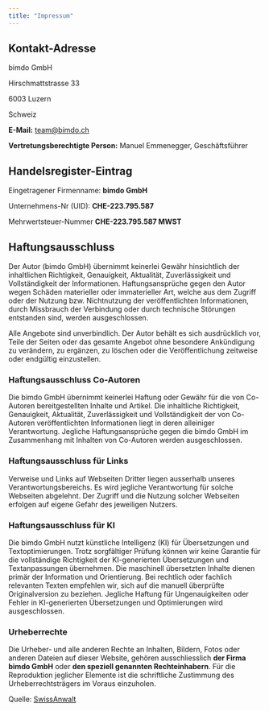 ```yaml
---
title: "Impressum"
---
```


## Kontakt-Adresse
bimdo GmbH

Hirschmattstrasse 33

6003 Luzern

Schweiz

**E-Mail:** team@bimdo.ch

**Vertretungsberechtigte Person:** Manuel Emmenegger, Geschäftsführer

## Handelsregister-Eintrag

Eingetragener Firmenname: **bimdo GmbH**

Unternehmens-Nr (UID): **CHE-223.795.587**

Mehrwertsteuer-Nummer **CHE-223.795.587 MWST**

## Haftungsausschluss

Der Autor (bimdo GmbH) übernimmt keinerlei Gewähr hinsichtlich der inhaltlichen Richtigkeit, Genauigkeit, Aktualität, Zuverlässigkeit und Vollständigkeit der Informationen.
Haftungsansprüche gegen den Autor wegen Schäden materieller oder immaterieller Art, welche aus dem Zugriff oder der Nutzung bzw. Nichtnutzung der veröffentlichten Informationen, durch Missbrauch der Verbindung oder durch technische Störungen entstanden sind, werden ausgeschlossen.

Alle Angebote sind unverbindlich. Der Autor behält es sich ausdrücklich vor, Teile der Seiten oder das gesamte Angebot ohne besondere Ankündigung zu verändern, zu ergänzen, zu löschen oder die Veröffentlichung zeitweise oder endgültig einzustellen.

### Haftungsausschluss Co-Autoren

Die bimdo GmbH übernimmt keinerlei Haftung oder Gewähr für die von Co-Autoren bereitgestellten Inhalte und Artikel. Die inhaltliche Richtigkeit, Genauigkeit, Aktualität, Zuverlässigkeit und Vollständigkeit der von Co-Autoren veröffentlichten Informationen liegt in deren alleiniger Verantwortung. Jegliche Haftungsansprüche gegen die bimdo GmbH im Zusammenhang mit Inhalten von Co-Autoren werden ausgeschlossen.

### Haftungsausschluss für Links

Verweise und Links auf Webseiten Dritter liegen ausserhalb unseres Verantwortungsbereichs. Es wird jegliche Verantwortung für solche Webseiten abgelehnt. Der Zugriff und die Nutzung solcher Webseiten erfolgen auf eigene Gefahr des jeweiligen Nutzers.

### Haftungsausschluss für KI

Die bimdo GmbH nutzt künstliche Intelligenz (KI) für Übersetzungen und Textoptimierungen. Trotz sorgfältiger Prüfung können wir keine Garantie für die vollständige Richtigkeit der KI-generierten Übersetzungen und Textanpassungen übernehmen. Die maschinell übersetzten Inhalte dienen primär der Information und Orientierung. Bei rechtlich oder fachlich relevanten Texten empfehlen wir, sich auf die manuell überprüfte Originalversion zu beziehen. Jegliche Haftung für Ungenauigkeiten oder Fehler in KI-generierten Übersetzungen und Optimierungen wird ausgeschlossen.

### Urheberrechte

Die Urheber- und alle anderen Rechte an Inhalten, Bildern, Fotos oder anderen Dateien auf dieser Website, gehören ausschliesslich **der Firma bimdo GmbH** oder **den speziell genannten Rechteinhabern**. Für die Reproduktion jeglicher Elemente ist die schriftliche Zustimmung des Urheberrechtsträgers im Voraus einzuholen.

Quelle: [SwissAnwalt](https://www.swissanwalt.ch/)